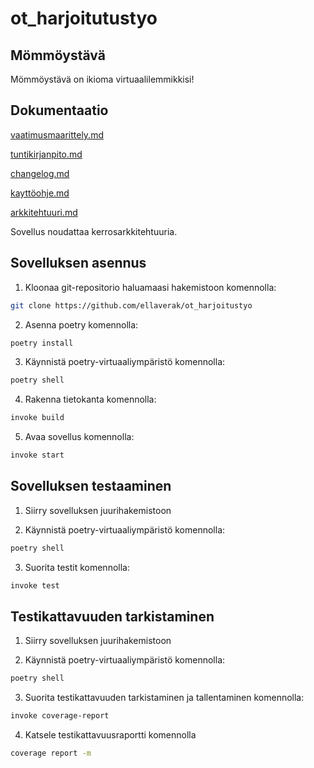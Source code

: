 # ot_harjoitutustyo

## Mömmöystävä

Mömmöystävä on ikioma virtuaalilemmikkisi!

## Dokumentaatio

[vaatimusmaarittely.md](https://github.com/ellaverak/ot_harjoitustyo/blob/main/dokumentaatio/vaatimusmaarittely.md)

[tuntikirjanpito.md](https://github.com/ellaverak/ot_harjoitustyo/blob/main/dokumentaatio/tuntikirjanpito.md)

[changelog.md](https://github.com/ellaverak/ot_harjoitustyo/blob/main/dokumentaatio/changelog.md)

[kayttöohje.md](https://github.com/ellaverak/ot_harjoitustyo/blob/main/dokumentaatio/kaytt%C3%B6ohje.md)

[arkkitehtuuri.md](https://github.com/ellaverak/ot_harjoitustyo/blob/main/dokumentaatio/arkkitehtuuri.md)

Sovellus noudattaa kerrosarkkitehtuuria.

## Sovelluksen asennus

1. Kloonaa git-repositorio haluamaasi hakemistoon komennolla:
```bash
git clone https://github.com/ellaverak/ot_harjoitustyo
```
2. Asenna poetry komennolla:
```bash
poetry install
```
3. Käynnistä poetry-virtuaaliympäristö komennolla:
```bash
poetry shell
```
4. Rakenna tietokanta komennolla:
```bash
invoke build
```
5. Avaa sovellus komennolla:
```bash
invoke start
```

## Sovelluksen testaaminen

1. Siirry sovelluksen juurihakemistoon
 
2. Käynnistä poetry-virtuaaliympäristö komennolla:
```bash
poetry shell
```
3. Suorita testit komennolla:
```bash
invoke test
```

## Testikattavuuden tarkistaminen
1. Siirry sovelluksen juurihakemistoon
 
2. Käynnistä poetry-virtuaaliympäristö komennolla:
```bash
poetry shell
```
3. Suorita testikattavuuden tarkistaminen ja tallentaminen komennolla:
```bash
invoke coverage-report
```
4. Katsele testikattavuusraportti komennolla
```bash
coverage report -m
```
